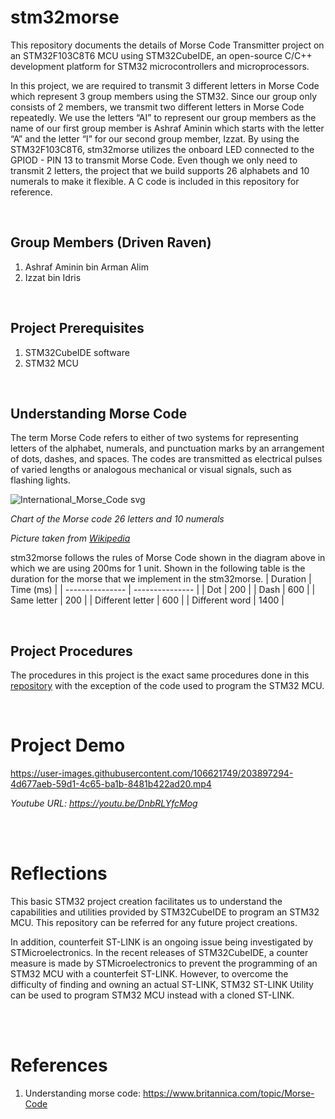 # stm32morse
This repository documents the details of Morse Code Transmitter project on an STM32F103C8T6 MCU using STM32CubeIDE, an open-source C/C++ development platform 
for STM32 microcontrollers and microprocessors.

In this project, we are required to transmit 3 different letters in Morse Code which represent 3 group members using the STM32. Since our group only consists of 2 members, we transmit two different letters in Morse Code repeatedly. We use the letters “AI” to represent our group members as the name of our first group member is Ashraf Aminin which starts with the letter “A” and the letter “I” for our second group member, Izzat. By using the STM32F103C8T6, stm32morse utilizes the onboard LED connected to the GPIOD - PIN 13 to transmit Morse Code. Even though we only need to transmit 2 letters, the project that we build supports 26 alphabets and 10 numerals to make it flexible. A C code is included in this repository for reference.

<br/>

## Group Members (Driven Raven)
1. Ashraf Aminin bin Arman Alim
2. Izzat bin Idris

<br/>

## Project Prerequisites
1. STM32CubeIDE software
2. STM32 MCU

<br/>

## Understanding Morse Code 
The term Morse Code refers to either of two systems for representing letters of the alphabet, numerals, 
and punctuation marks by an arrangement of dots, dashes, and spaces. The codes are transmitted as electrical pulses 
of varied lengths or analogous mechanical or visual signals, such as flashing lights. 

![International_Morse_Code svg](https://user-images.githubusercontent.com/106621749/203897053-ebaad372-c052-4523-bc2b-d10e3b098975.png)

*Chart of the Morse code 26 letters and 10 numerals*

*Picture taken from [Wikipedia](https://en.wikipedia.org/wiki/Morse_code)*

stm32morse follows the rules of Morse Code shown in the diagram above in which we are using 200ms for 1 unit. Shown in the following table is the duration for the morse that we implement in the stm32morse.
| Duration | Time (ms) |
| --------------- | --------------- |
| Dot | 200 |
| Dash | 600 |
| Same letter | 200 |
| Different letter | 600 |
| Different word | 1400 |

<br/>

## Project Procedures
The procedures in this project is the exact same procedures done in this [repository](https://github.com/izzat138/stm32blinky) with the exception of the code 
used to program the STM32 MCU.

<br/>

# Project Demo

https://user-images.githubusercontent.com/106621749/203897294-4d677aeb-59d1-4c65-ba1b-8481b422ad20.mp4

*Youtube URL: https://youtu.be/DnbRLYfcMog*

<br/>
<br/>

# Reflections

This basic STM32 project creation facilitates us to understand the capabilities and utilities provided by STM32CubeIDE to program an STM32 MCU. 
This repository can be referred for any future project creations.

In addition, counterfeit ST-LINK is an ongoing issue being investigated by STMicroelectronics. In the recent releases of STM32CubeIDE, 
a counter measure is made by STMicroelectronics to prevent the programming of an STM32 MCU with a counterfeit ST-LINK. However, to overcome the difficulty 
of finding and owning an actual ST-LINK, STM32 ST-LINK Utility can be used to program STM32 MCU instead with a cloned ST-LINK.

<br/>
<br/>

# References
1. Understanding morse code: https://www.britannica.com/topic/Morse-Code
